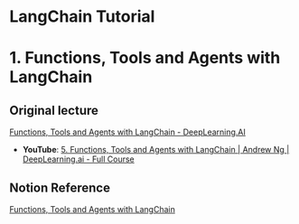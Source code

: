 # LangChain Tutorial


# 1. Functions, Tools and Agents with LangChain
## Original lecture
[Functions, Tools and Agents with LangChain - DeepLearning.AI](https://www.deeplearning.ai/short-courses/functions-tools-agents-langchain/)
- **YouTube**: [5. Functions, Tools and Agents with LangChain | Andrew Ng | DeepLearning.ai - Full Course](https://www.youtube.com/watch?v=Dwpv9raFJxY)

## Notion Reference
[Functions, Tools and Agents with LangChain](https://www.notion.so/bereview/Functions-Tools-and-Agents-with-LangChain-a772477d3f4f4244b9b7c03ba24ce334)
